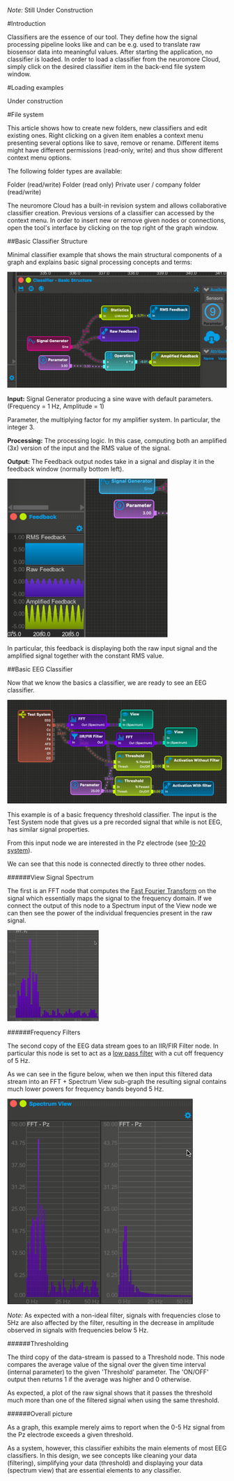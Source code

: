 *Note:* Still Under Construction

#Introduction

Classifiers are the essence of our tool. They define how the signal processing pipeline looks like and can be e.g. used to translate raw biosensor data into meaningful values. After starting the application, no classifier is loaded. In order to load a classifier from the neuromore Cloud, simply click on the desired classifier item  in the back-end file system window.

#Loading examples

Under construction

#File system

This article shows how to create new folders, new classifiers and edit existing ones. Right clicking on a given item enables a context menu presenting several options like to save, remove or rename. Different items might have different permissions (read-only, write) and thus show different context menu options.

The following folder types are available:

Folder (read/write)
Folder (read only)
Private user / company folder (read/write)

The neuromore Cloud has a built-in revision system and allows collaborative classifier creation. Previous versions of a classifier can accessed by the context menu. In order to insert new or remove given nodes or connections, open the tool's interface by clicking  on the top right of the graph window.

##Basic Classifier Structure

Minimal classifier example that shows the main structural components of a graph and explains basic signal processing concepts and terms:

![basicClassifierStructure](../neuromoreStudio/Images/Classifier/basicStructure.png)

**Input:** Signal Generator producing a sine wave with default parameters. (Frequency = 1 Hz, Amplitude = 1)

Parameter, the multiplying factor for my amplifier system. In particular, the integer 3.

**Processing:** The processing logic. In this case, computing both an amplified (3x) version of the input and the RMS value of the signal.

**Output:** The Feedback output nodes take in a signal and display it in the feedback window (normally bottom left).

![feedbackExample](../neuromoreStudio/Images/Layouts/feedbackExample.png)

In particular, this feedback is displaying both the raw input signal and the amplified signal together with the constant RMS value.

##Basic EEG Classifier

Now that we know the basics a classifier, we are ready to see an EEG classifier.

![basicEEGClassifier](../neuromoreStudio/Images/Classifier/basicEEGClassifier.png)

This example is of a basic frequency threshold classifier. The input is the Test System node that gives us a pre recorded signal that while is not EEG, has similar signal properties. 

From this input node we are interested in the Pz electrode (see [10-20 system](https://www.trans-cranial.com/local/manuals/10_20_pos_man_v1_0_pdf.pdf)). 

We can see that this node is connected directly to three other nodes. 

######View Signal Spectrum

The first is an FFT node that computes the [Fast Fourier Transform](http://mathworld.wolfram.com/FastFourierTransform.html) on the signal which essentially maps the signal to the frequency domain. If we connect the output of this node to a Spectrum input of the View node we can then see the power of the individual frequencies present in the raw signal.

![image](../neuromoreStudio/Images/Visualizations/spectrumView1.png)

######Frequency Filters

The second copy of the EEG data stream goes to an IIR/FIR Filter node. In particular this node is set to act as a [low pass filter](https://en.wikipedia.org/wiki/Low-pass_filter) with a cut off frequency of 5 Hz.

As we can see in the figure below, when we then input this filtered data stream into an FFT + Spectrum View sub-graph the resulting signal contains much lower powers for frequency bands beyond 5 Hz. 

![image](../neuromoreStudio/Images/Visualizations/spectrumView2.png)

*Note:* As expected with a non-ideal filter, signals with frequencies close to 5Hz are also affected by the filter, resulting in the decrease in amplitude observed in signals with frequencies below 5 Hz. 

######Thresholding

The third copy of the data-stream is passed to a Threshold node. This node compares the average value of the signal over the given time interval (internal parameter) to the given 'Threshold' parameter. The 'ON/OFF' output then returns 1 if the average was higher and 0 otherwise. 

As expected, a plot of the raw signal shows that it passes the threshold much more than one of the filtered signal when using the same threshold. 

<!--Insert graph-->

######Overall picture

As a graph, this example merely aims to report when the 0-5 Hz signal from the Pz electrode exceeds a given threshold. 

As a system, however, this classifier exhibits the main elements of most EEG classifiers. In this design, we see concepts like cleaning your data (filtering), simplifying your data (threshold) and displaying your data (spectrum view) that are essential elements to any classifier.

<!--IN PROGRESS

#Alpha detector

One of the simplest, but also most effective classifiers for EEG data is an alpha frequency detector. 


-->